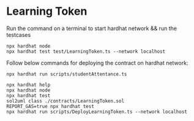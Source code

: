 # Learning Token

Run the command on a terminal to start hardhat network && run the testcases

```
npx hardhat node
npx hardhat test test/LearningToken.ts --network localhost
```

Follow below commands for deploying the contract on hardhat network:

```
npx hardhat run scripts/studentAttentance.ts
```

```shell
npx hardhat help
npx hardhat node
npx hardhat test
sol2uml class ./contracts/LearningToken.sol
REPORT_GAS=true npx hardhat test
npx hardhat run scripts/DeployLearningToken.ts --network localhost
```
